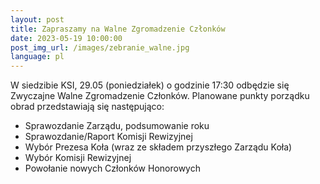 ```yaml
---
layout:	post
title: Zapraszamy na Walne Zgromadzenie Członków
date: 2023-05-19 10:00:00
post_img_url: /images/zebranie_walne.jpg
language: pl
---
```

W siedzibie KSI, 29.05 (poniedziałek) o godzinie 17:30 odbędzie się Zwyczajne Walne Zgromadzenie Członków. Planowane punkty porządku obrad przedstawiają się następująco:

* Sprawozdanie Zarządu, podsumowanie roku
* Sprawozdanie/Raport Komisji Rewizyjnej
* Wybór Prezesa Koła (wraz ze składem przyszłego Zarządu Koła)
* Wybór Komisji Rewizyjnej
* Powołanie nowych Członków Honorowych

